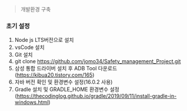 > 개발환경 구축
### 초기 설정
1. Node js LTS버전으로 설치
2. vsCode 설치
3. Git 설치
4. git clone https://github.com/jomo34/Safety_management_Project.git
5. 삼성 통합 드라이버 설치 후 ADB Tool 다운로드(https://kibua20.tistory.com/165)
6. 자바 버전 확인 및 환경변수 설정(16.0.2 사용)
7. Gradle 설치 및 GRADLE_HOME 환경변수 설정(https://thecodinglog.github.io/gradle/2019/09/11/install-gradle-in-windows.html)
